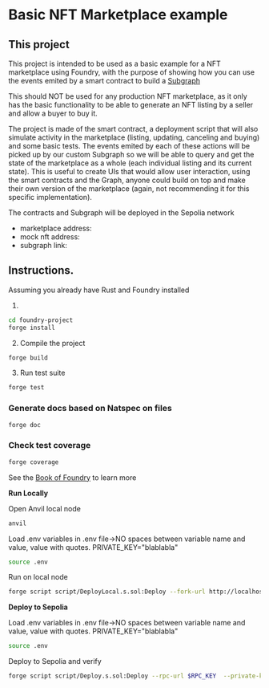 # Basic NFT Marketplace example

## This project

This project is intended to be used as a basic example for a NFT marketplace using Foundry, with the purpose of showing how you can use the events emited by a smart contract to build a [Subgraph](https://thegraph.com/)

This should NOT be used for any production NFT marketplace, as it only has the basic functionality to be able to generate an NFT listing by a seller and allow a buyer to buy it.

The project is made of the smart contract, a deployment script that will also simulate activity in the marketplace (listing, updating, canceling and buying) and some basic tests. The events emited by each of these actions will be picked up by our custom Subgraph so we will be able to query and get the state of the marketplace as a whole (each individual listing and its current state). This is useful to create UIs that would allow user interaction, using the smart contracts and the Graph, anyone could build on top and make their own version of the marketplace (again, not recommending it for this specific implementation).

The contracts and Subgraph will be deployed in the Sepolia network
- marketplace address:
- mock nft address: 
- subgraph link: []() 

## Instructions.
Assuming you already have Rust and Foundry installed

1. 
```bash
cd foundry-project
forge install
```
2. Compile the project
```bash
forge build
``` 
3. Run test suite
```bash
forge test
```

### Generate docs based on Natspec on files

```bash
forge doc
```

### Check test coverage 
```bash
forge coverage
```

See the [Book of Foundry](https://book.getfoundry.sh/projects/working-on-an-existing-project.html) to learn more

**Run Locally**

Open Anvil local node
```bash
anvil
```
Load .env variables 
in .env file->NO spaces between variable name and value, value with quotes. PRIVATE_KEY="blablabla"
```bash
source .env
```
Run on local node
```bash
forge script script/DeployLocal.s.sol:Deploy --fork-url http://localhost:8545  --private-key $PRIVATE_KEY --broadcast 
```

**Deploy to Sepolia**

Load .env variables 
in .env file->NO spaces between variable name and value, value with quotes. PRIVATE_KEY="blablabla"
```bash
source .env
```
Deploy to Sepolia and verify
```bash
forge script script/Deploy.s.sol:Deploy --rpc-url $RPC_KEY  --private-key $PRIVATE_KEY --broadcast --verify --etherscan-api-key $ETHERSCAN_KEY -vvvv
```
